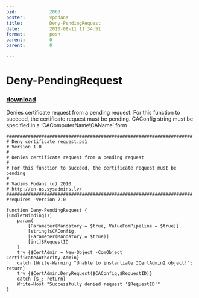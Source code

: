 ```yaml
---
pid:            2063
poster:         vpodans
title:          Deny-PendingRequest
date:           2010-08-11 11:34:51
format:         posh
parent:         0
parent:         0

---
```


# Deny-PendingRequest

### [download](2063.ps1)

Denies certificate request from a pending request. For this function to succeed, the certificate request must be pending. CAConfig string must be specified in a ‘CAComputerName\CAName’ form

```posh
#####################################################################
# Deny certificate request.ps1
# Version 1.0
#
# Denies certificate request from a pending request
#
# For this function to succeed, the certificate request must be pending
#
# Vadims Podans (c) 2010
# http://en-us.sysadmins.lv/
#####################################################################
#requires -Version 2.0

function Deny-PendingRequest {
[CmdletBinding()]
    param(
        [Parameter(Mandatory = $true, ValueFomPipeline = $true)]
        [string]$CAConfig,
        [Parameter(Mandatory = $true)]
        [int]$RequestID
    )
    try {$CertAdmin = New-Object -ComObject CertificateAuthority.Admin}
    catch {Write-Warning "Unable to instantiate ICertAdmin2 object!"; return}
    try {$CertAdmin.DenyRequest($CAConfig,$RequestID)}
    catch {$_; return}
    Write-Host "Successfully denied request '$RequestID'"
}
```
